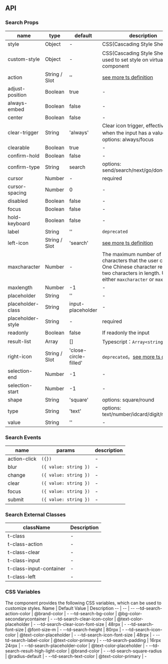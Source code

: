 
## API

### Search Props

name | type | default | description | required
-- | -- | -- | -- | --
style | Object | - | CSS(Cascading Style Sheets) | N
custom-style | Object | - | CSS(Cascading Style Sheets)，used to set style on virtual component | N
action | String / Slot | '' | [see more ts definition](https://github.com/Tencent/tdesign-miniprogram/blob/develop/src/common/common.ts) | N
adjust-position | Boolean | true | \- | N
always-embed | Boolean | false | \- | N
center | Boolean | false | \- | N
clear-trigger | String | 'always' | Clear icon trigger, effective only when the input has a value. 。options: always/focus | N
clearable | Boolean | true | \- | N
confirm-hold | Boolean | false | \- | N
confirm-type | String | search | options: send/search/next/go/done | N
cursor | Number | - | required | Y
cursor-spacing | Number | 0 | \- | N
disabled | Boolean | false | \- | N
focus | Boolean | false | \- | N
hold-keyboard | Boolean | false | \- | N
label | String | '' | `deprecated` | N
left-icon | String / Slot | 'search' | [see more ts definition](https://github.com/Tencent/tdesign-miniprogram/blob/develop/src/common/common.ts) | N
maxcharacter | Number | - | The maximum number of characters that the user can enter. One Chinese character represents two characters in length. Use either `maxcharacter` or `maxlength` | N
maxlength | Number | -1 | \- | N
placeholder | String | '' | \- | N
placeholder-class | String | input-placeholder | \- | N
placeholder-style | String | - | required | Y
readonly | Boolean | false | If readonly the input | N
result-list | Array | [] | Typescript：`Array<string>` | N
right-icon | String / Slot | 'close-circle-filled' | `deprecated`。[see more ts definition](https://github.com/Tencent/tdesign-miniprogram/blob/develop/src/common/common.ts) | N
selection-end | Number | -1 | \- | N
selection-start | Number | -1 | \- | N
shape | String | 'square' | options: square/round | N
type | String | 'text' | options: text/number/idcard/digit/nickname | N
value | String | '' | \- | N

### Search Events

name | params | description
-- | -- | --
action-click | `({})` | \-
blur | `({ value: string })` | \-
change | `({ value: string })` | \-
clear | `({ value: string })` | \-
focus | `({ value: string })` | \-
submit | `({ value: string })` | \-

### Search External Classes

className | Description
-- | --
t-class | \-
t-class-action | \-
t-class-clear | \-
t-class-input | \-
t-class-input-container | \-
t-class-left | \-

### CSS Variables

The component provides the following CSS variables, which can be used to customize styles.
Name | Default Value | Description 
-- | -- | --
--td-search-action-color | @brand-color | - 
--td-search-bg-color | @bg-color-secondarycontainer | - 
--td-search-clear-icon-color | @text-color-placeholder | - 
--td-search-clear-icon-font-size | 48rpx | - 
--td-search-font-size | @font-size-m | - 
--td-search-height | 80rpx | - 
--td-search-icon-color | @text-color-placeholder | - 
--td-search-icon-font-size | 48rpx | - 
--td-search-label-color | @text-color-primary | - 
--td-search-padding | 16rpx 24rpx | - 
--td-search-placeholder-color | @text-color-placeholder | - 
--td-search-result-high-light-color | @brand-color | - 
--td-search-square-radius | @radius-default | - 
--td-search-text-color | @text-color-primary | -